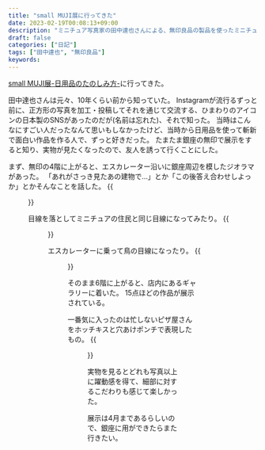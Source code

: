 ```yaml
---
title: "small MUJI展に行ってきた"
date: 2023-02-19T00:08:13+09:00
description: "ミニチュア写真家の田中達也さんによる、無印良品の製品を使ったミニチュアの展示に行ってきた。"
draft: false
categories: ["日記"]
tags: ["田中達也", "無印良品"]
keywords:
---
```


[small MUJI展-日用品のたのしみ方-](https://atelier.muji.com/jp/exhibition/5383/)に行ってきた。

田中達也さんは元々、10年くらい前から知っていた。
Instagramが流行るずっと前に、正方形の写真を加工・投稿してそれを通じて交流する、ひまわりのアイコンの日本製のSNSがあったのだが(名前は忘れた)、それで知った。
当時はこんなにすごい人だったなんて思いもしなかったけど、当時から日用品を使って斬新で面白い作品を作る人で、ずっと好きだった。
たまたま銀座の無印で展示をすると知り、実物が見たくなったので、友人を誘って行くことにした。

まず、無印の4階に上がると、エスカレーター沿いに銀座周辺を模したジオラマがあった。
「あれがさっき見たあの建物で...」とか「この後答え合わせしよっか」とかそんなことを話した。
{{<figure src="/images/202302/ginza_diorama.jpg" class="center" alt="無印良品の製品が用いられた銀座周辺のジオラマ" title="MUJIるシティ GINZA with 友人" width="400">}}

目線を落としてミニチュアの住民と同じ目線になってみたり。
{{<figure src="/images/202302/ginza_diorama_street.jpg" class="center" alt="中央通り" title="銀座の中央通り" width="400">}}

エスカレーターに乗って鳥の目線になったり。
{{<figure src="/images/202302/ginza_diorama_bird.jpg" class="center" alt="銀座上空" title="銀座上空" width="400">}}

そのまま6階に上がると、店内にあるギャラリーに着いた。
15点ほどの作品が展示されている。

一番気に入ったのは忙しないピザ屋さんをホッチキスと穴あけポンチで表現したもの。
{{<figure src="/images/202302/harii_up.jpg" class="center" alt="忙しないピザ屋さん" title="ハリーアップ" width="400">}}

実物を見るとどれも写真以上に躍動感を得て、細部に対するこだわりも感じて楽しかった。

展示は4月まであるらしいので、銀座に用ができたらまた行きたい。